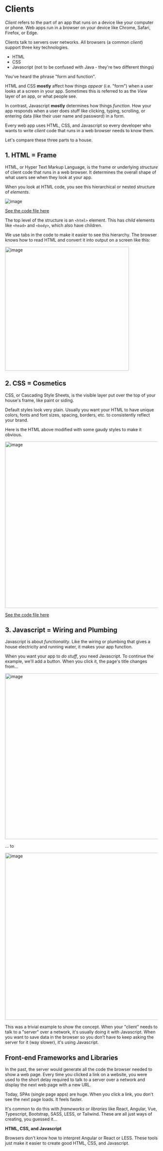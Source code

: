

# Clients
_Client_ refers to the part of an app that runs on a device like your computer
or phone. Web apps run in a browser on your device like Chrome, Safari, Firefox,
or Edge.

Clients talk to servers over networks. All browsers (a common _client_) support
three key technologies.

* HTML
* CSS
* Javascript (not to be confused with Java - they're two different things)

You've heard the phrase "form and function".

HTML and CSS **mostly** affect how things _appear_ (i.e. "form") when a user looks
at a screen in your app. Sometimes this is referred to as the _View_ layer of
an app, or what people see.

In contrast, Javascript **mostly** determines how things _function_. How your
app responds when a user does stuff like clicking, typing, scrolling, or
entering data (like their user name and password) in a form.

Every web app uses HTML, CSS, and Javascript so every developer who wants to
write _client_ code that runs in a web browser needs to know them.

Let's compare these three parts to a house.

## 1. HTML = Frame
HTML, or Hyper Text Markup Language, is the frame or underlying _structure_ of
client code that runs in a web browser. It determines the overall shape of
what users see when they look at your app.

When you look at HTML code, you see this hierarchical or nested structure of
_elements_.

![image](https://user-images.githubusercontent.com/1587516/193469943-7eff5924-7fa7-4a4e-83d0-6454aaca510b.png)

[See the code file here](./docs/examples/html-plain.html)

The top level of the structure is an ```<html>``` element. This has _child_
elements like ```<head>``` and ```<body>```, which also have children.

We use tabs in the code to make it easier to see this
hierarchy. The browser knows how to read HTML and convert it into
output on a screen like this:

<img width="408" alt="image" src="https://user-images.githubusercontent.com/1587516/193468907-8dc37523-2728-4868-b1b6-9e4d42cad268.png">


## 2. CSS = Cosmetics
CSS, or Cascading Style Sheets, is the visible layer put over the top of your
house's frame, like paint or siding.

Default styles look very plain. Usually you want your HTML to have
unique colors, fonts and font sizes, spacing, borders, etc. to consistently
reflect your brand.

Here is the HTML above modified with some gaudy styles to make it obvious.

<img width="548" alt="image" src="https://user-images.githubusercontent.com/1587516/193472714-03a46ff4-a0cd-4930-87da-ef7bd6aa059e.png">

[See the code file here](./docs/examples/html-with-css.html)

## 3. Javascript = Wiring and Plumbing
Javascript is about _functionality_. Like the wiring or plumbing that gives a
house electricity and running water, it makes your app function.

When you want your app to _do stuff_, you need Javascript. To continue the
example, we'll add a button. When you click it, the page's title changes from...

<img width="546" alt="image" src="https://user-images.githubusercontent.com/1587516/193473095-2250815f-ba41-41b2-bb1b-019467f5f189.png">

... to

<img width="550" alt="image" src="https://user-images.githubusercontent.com/1587516/193473205-887be2ec-0d1d-4f2b-8134-f859a1889b7d.png">

This was a trivial example to show the concept. When your "client"
needs to talk to a "server" over a network, it's usually doing it with Javascript.
When you want to save data in the browser so you don't have to keep asking the
server for it (way slower), it's using Javascript.

## Front-end Frameworks and Libraries
In the past, the server would generate all the code the browser needed to show
a web page. Every time you clicked a link on a website, you were used to the
short delay required to talk to a server over a network and display the next
web page with a new URL.

Today, SPAs (single page apps) are huge. When you click a link, you don't see
the next page loads. It feels faster.

It's common to do this with _frameworks_ or _libraries_ like React, Angular, Vue,
Typescript, Bootstrap, SASS, LESS, or Tailwind. These are all just ways of
creating, you guessed it...

**HTML, CSS, and Javascript**

Browsers don't know how to interpret Angular or React or LESS. These tools just
make it easier to create good HTML, CSS, and Javascript.
